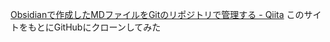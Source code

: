 [Obsidianで作成したMDファイルをGitのリポジトリで管理する - Qiita](https://qiita.com/xle_quality/items/7b386972c99bcc92bd6e)
このサイトをもとにGitHubにクローンしてみた
